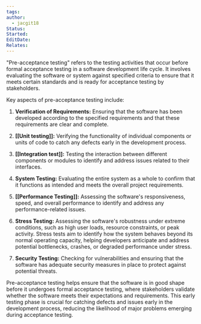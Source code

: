 ```yaml
---
tags: 
author:
  - jacgit18
Status: 
Started: 
EditDate: 
Relates:
---
```

"Pre-acceptance testing" refers to the testing activities that occur before formal acceptance testing in a software development life cycle. It involves evaluating the software or system against specified criteria to ensure that it meets certain standards and is ready for acceptance testing by stakeholders.

Key aspects of pre-acceptance testing include:

1. **Verification of Requirements:** Ensuring that the software has been developed according to the specified requirements and that these requirements are clear and complete.

2. **[[Unit testing]]:** Verifying the functionality of individual components or units of code to catch any defects early in the development process.

3. **[[Integration test]]:** Testing the interaction between different components or modules to identify and address issues related to their interfaces.

4. **System Testing:** Evaluating the entire system as a whole to confirm that it functions as intended and meets the overall project requirements.

5. **[[Performance Testing]]:** Assessing the software's responsiveness, speed, and overall performance to identify and address any performance-related issues.

6. **Stress Testing:** Assessing the software's robustness under extreme conditions, such as high user loads, resource constraints, or peak activity. Stress tests aim to identify how the system behaves beyond its normal operating capacity, helping developers anticipate and address potential bottlenecks, crashes, or degraded performance under stress.

7. **Security Testing:** Checking for vulnerabilities and ensuring that the software has adequate security measures in place to protect against potential threats.

Pre-acceptance testing helps ensure that the software is in good shape before it undergoes formal acceptance testing, where stakeholders validate whether the software meets their expectations and requirements. This early testing phase is crucial for catching defects and issues early in the development process, reducing the likelihood of major problems emerging during acceptance testing.



